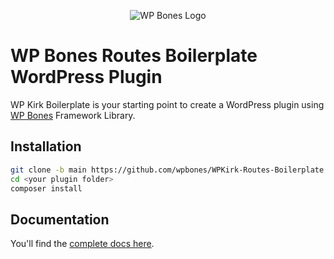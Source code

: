 <p align="center">
  <img src="https://github.com/wpbones/WPBones/assets/432181/13e0e825-9b0d-44c2-a77d-1baad88a1070" alt="WP Bones Logo" />
</p>

# WP Bones Routes Boilerplate WordPress Plugin

WP Kirk Boilerplate is your starting point to create a WordPress plugin using [WP Bones](https://wpbones.com/) Framework Library.

## Installation

```bash
git clone -b main https://github.com/wpbones/WPKirk-Routes-Boilerplate.git <your plugin folder>
cd <your plugin folder>
composer install
```

## Documentation

You'll find the [complete docs here](https://wpbones.com/docs).
